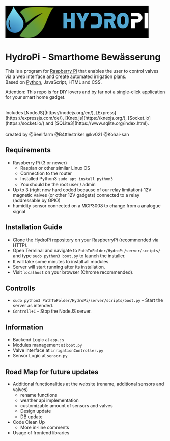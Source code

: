 ![HydroPi Logo](/server/app/resources/img/HP_Logo.png)
# HydroPi - Smarthome Bewässerung
This is a program for [Raspberry Pi](https://www.raspberrypi.org/) that enables the user to control valves via a web interface and create automated irrigation plans. <br>
Based on [Python](https://www.python.org/), JavaScript, HTML and CSS.

Attention: This repo is for DIY lovers and by far not a single-click application for your smart home gadget.

<br> 
Includes [NodeJS](https://nodejs.org/en/), [Express](https://expressjs.com/de/), [Knex.js](https://knexjs.org/), [Socket.io](https://socket.io/) and [SQLite3](https://www.sqlite.org/index.html). 
<br> 
<br>
created by @Seelifarm @B4ttlestriker @kv021 @Kohai-san


## Requirements
- Raspberry Pi (3 or newer)
  - Raspian or other similar Linux OS
  - Connection to the router
  - Installed Python3 `sudo apt install python3`
  - You should be the root user / admin
- Up to 3 (right now hard coded because of our relay limitation) 12V magnetic valves (or other 12V gadgets) connected to a relay (addressable by GPIO)
- humidity sensor connected on a MCP3008 to change from a analogue signal


## Installation Guide
* Clone the [HydroPi](https://github.com/Seelifarm/HydroPi) repository on your RaspberryPi (recommended via HTTP).
* Open Terminal and navigate to `PathToFolder/HydroPi/server/scripts/` and type `sudo python3 boot.py` to launch the installer.
* It will take some minutes to install all modules.
* Server will start running after its installation.
* Visit `localhost` on your browser (Chrome recommended).

## Controlls
* `sudo python3 PathToFolder/HydroPi/server/scripts/boot.py` - Start the server as intended.
* `Controll+C` - Stop the NodeJS server.


## Information
* Backend Logic at `app.js`
* Modules management at `boot.py`
* Valve Interface at `irrigationController.py`
* Sensor Logic at `sensor.py`


## Road Map for future updates
* Additional functionalities at the website (rename, additional sensors and valves)
  * rename functions
  * weather api implementation
  * customizable amount of sensors and valves
  * Design update
  * DB update
* Code Clean Up
  * More in-line comments
* Usage of frontend libraries
